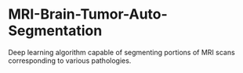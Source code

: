 # MRI-Brain-Tumor-Auto-Segmentation
Deep learning algorithm capable of segmenting portions of MRI scans corresponding to various pathologies.
